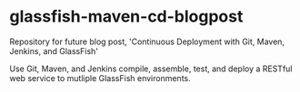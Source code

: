 glassfish-maven-cd-blogpost
===========================

Repository for future blog post, 'Continuous Deployment with Git, Maven, Jenkins, and GlassFish'

Use Git, Maven, and Jenkins compile, assemble, test, and deploy a RESTful web service to mutliple GlassFish environments.
